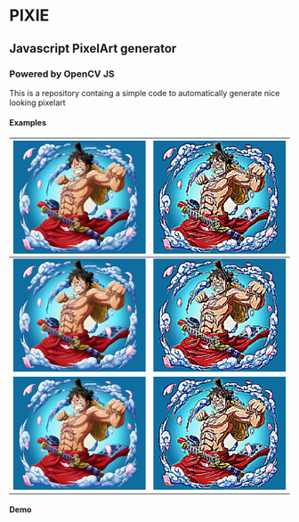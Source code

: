 # PIXIE
## Javascript PixelArt generator
### Powered by OpenCV JS

This is a repository containg a simple code to automatically generate nice looking pixelart

#### Examples

|![alt text](assets/img.png "Title")|![alt text](assets/pixellated/luffy-5px.png "Title")|
|---|---|
|![alt text](assets/img.png "Title")|![alt text](assets/pixellated/luffy-5px.png "Title")|
|![alt text](assets/img.png "Title")|![alt text](assets/pixellated/luffy-5px.png "Title")|
#### Demo


